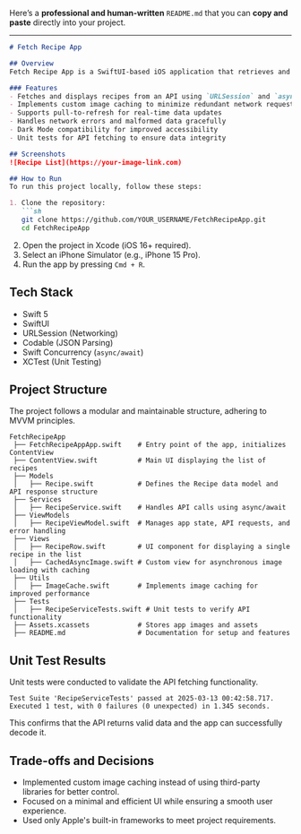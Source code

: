 Here’s a **professional and human-written** `README.md` that you can **copy and paste** directly into your project.

---

```markdown
# Fetch Recipe App

## Overview
Fetch Recipe App is a SwiftUI-based iOS application that retrieves and displays a list of recipes from a remote API. It is designed with performance and user experience in mind, utilizing Swift Concurrency (`async/await`) for efficient networking, image caching for optimized loading, and pull-to-refresh functionality for real-time updates.

### Features
- Fetches and displays recipes from an API using `URLSession` and `async/await`
- Implements custom image caching to minimize redundant network requests
- Supports pull-to-refresh for real-time data updates
- Handles network errors and malformed data gracefully
- Dark Mode compatibility for improved accessibility
- Unit tests for API fetching to ensure data integrity

## Screenshots
![Recipe List](https://your-image-link.com)

## How to Run
To run this project locally, follow these steps:

1. Clone the repository:
   ```sh
   git clone https://github.com/YOUR_USERNAME/FetchRecipeApp.git
   cd FetchRecipeApp
   ```
2. Open the project in Xcode (iOS 16+ required).
3. Select an iPhone Simulator (e.g., iPhone 15 Pro).
4. Run the app by pressing `Cmd + R`.

## Tech Stack
- Swift 5
- SwiftUI
- URLSession (Networking)
- Codable (JSON Parsing)
- Swift Concurrency (`async/await`)
- XCTest (Unit Testing)

## Project Structure
The project follows a modular and maintainable structure, adhering to MVVM principles.

```
FetchRecipeApp
 ├── FetchRecipeAppApp.swift    # Entry point of the app, initializes ContentView
 ├── ContentView.swift          # Main UI displaying the list of recipes
 ├── Models
 │   ├── Recipe.swift           # Defines the Recipe data model and API response structure
 ├── Services
 │   ├── RecipeService.swift    # Handles API calls using async/await
 ├── ViewModels
 │   ├── RecipeViewModel.swift  # Manages app state, API requests, and error handling
 ├── Views
 │   ├── RecipeRow.swift        # UI component for displaying a single recipe in the list
 │   ├── CachedAsyncImage.swift # Custom view for asynchronous image loading with caching
 ├── Utils
 │   ├── ImageCache.swift       # Implements image caching for improved performance
 ├── Tests
 │   ├── RecipeServiceTests.swift # Unit tests to verify API functionality
 ├── Assets.xcassets            # Stores app images and assets
 ├── README.md                  # Documentation for setup and features
```

## Unit Test Results
Unit tests were conducted to validate the API fetching functionality.

```
Test Suite 'RecipeServiceTests' passed at 2025-03-13 00:42:58.717.
Executed 1 test, with 0 failures (0 unexpected) in 1.345 seconds.
```

This confirms that the API returns valid data and the app can successfully decode it.

## Trade-offs and Decisions
- Implemented custom image caching instead of using third-party libraries for better control.
- Focused on a minimal and efficient UI while ensuring a smooth user experience.
- Used only Apple's built-in frameworks to meet project requirements.



